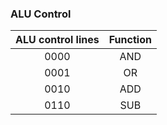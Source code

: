 ### ALU Control

| ALU control lines | Function |
| :---------------: | :------: |
|       0000        |   AND    |
|       0001        |    OR    |
|       0010        |   ADD    |
|       0110        |   SUB    |
